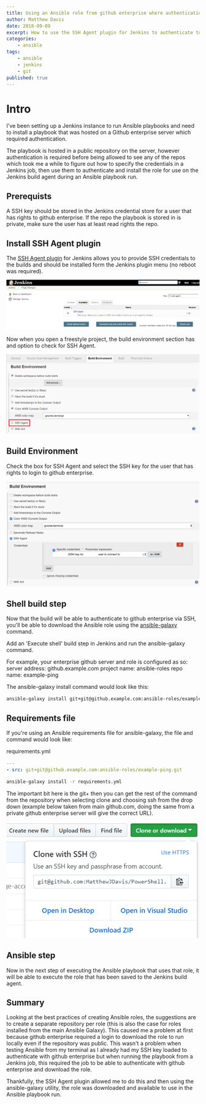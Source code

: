 ```yaml
---
title: Using an Ansible role from github enterprise where authentication is required in a Jenkins job 
author: Matthew Davis
date: 2018-09-09
excerpt: How to use the SSH Agent plugin for Jenkins to authenticate to a Github Enterprise server to install an Ansible role
categories: 
    - ansible
tags:
    - ansible
    - jenkins
    - git
published: true
---
```


# Intro

I've been setting up a Jenkins instance to run Ansible playbooks and need to install a playbook that was hosted on a Github enterprise server which required authentication.

The playbook is hosted in a public repository on the server, however authentication is required before being allowed to see any of the repos which took me a while to figure out how to specify the credentials in a Jenkins job, then use them to authenticate and install the role for use on the Jenkins build agent during an Ansible playbook run.

## Prerequists

A SSH key should be stored in the Jenkins credential store for a user that has rights to github enterprise. If the repo the playbook is stored in is private, make sure the user has at least read rights the repo.

## Install SSH Agent plugin

The [SSH Agent plugin] for Jenkins allows you to provide SSH credentials to the builds and should be installed form the Jenkins plugin menu (no reboot was required).

![Plugin menu for jenkins, search for ssh agent](/images/jenkins-github-enterprise/ssh-agent-plugin.png)

Now when you open a freestyle project, the build environment section has and option to check for SSH Agent.

![Plugin menu for jenkins, search for ssh agent](/images/jenkins-github-enterprise/build-env-ssh.png)

## Build Environment

Check the box for SSH Agent and select the SSH key for the user that has rights to login to github enterprise.

![Checked ssh agent plugin box and selected ssh key](/images/jenkins-github-enterprise/ssh-key.png)

## Shell build step

Now that the build will be able to authenticate to github enterprise via SSH, you'll be able to download the Ansible role using the [ansible-galaxy] command.

Add an 'Execute shell' build step in Jenkins and run the ansible-galaxy command.

For example, your enterprise github server and role is configured as so:
server address: github.example.com
project name: ansible-roles
repo name: example-ping

The ansible-galaxy install command would look like this:

```bash
ansible-galaxy install git+git@github.example.com:ansible-roles/example-ping.git
```

## Requirements file
If you're using an Ansible requirements file for ansible-galaxy, the file and command would look like:

requirements.yml

```yaml
---
- src: git+git@github.example.com:ansible-roles/example-ping.git
```

```bash
ansible-galaxy install -r requirements.yml
```

The important bit here is the git+ then you can get the rest of the command from the repository when selecting clone and choosing ssh from the drop down (example below taken from main github.com, doing the same from a private github enterprise server will give the correct URL).

![Get SSH url from github repo](/images/jenkins-github-enterprise/ssh-url.png)

## Ansible step

Now in the next step of executing the Ansible playbook that uses that role, it will be able to execute the role that has been saved to the Jenkins build agent.

## Summary

Looking at the best practices of creating Ansible roles, the suggestions are to create a separate repository per role (this is also the case for roles installed from the main Ansible Galaxy). This caused me a problem at first because github enterprise required a login to download the role to run locally even if the repository was public. This wasn't a problem when testing Ansible from my terminal as I already had my SSH key loaded to authenticate with github enterprise but when running the playbook from a Jenkins job, this required the job to be able to authenticate with github enterprise and download the role.

Thankfully, the SSH Agent plugin allowed me to do this and then using the ansible-galaxy utility, the role was downloaded and available to use in the Ansible playbook run.

[SSH Agent plugin]: https://wiki.jenkins.io/display/JENKINS/SSH+Agent+Plugin
[ansible-galaxy]: https://galaxy.ansible.com/docs/using/installing.html